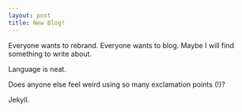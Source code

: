 ```yaml
---
layout: post
title: New Blog!
---
```


Everyone wants to rebrand. Everyone wants to blog. Maybe I will find something to write about.

Language is neat.

Does anyone else feel weird using so many exclamation points (!)?

Jekyll.


